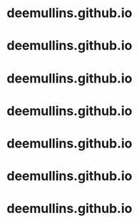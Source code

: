 # deemullins.github.io
# deemullins.github.io
# deemullins.github.io
# deemullins.github.io
# deemullins.github.io
# deemullins.github.io
# deemullins.github.io
